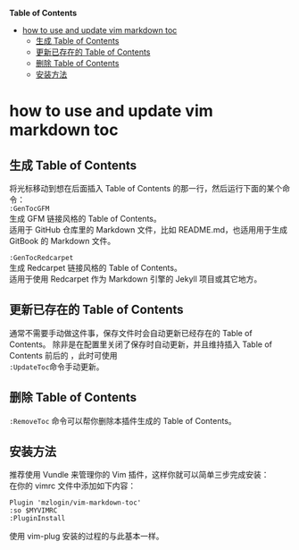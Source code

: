**Table of Contents** 

<!-- vim-markdown-toc GFM -->
* [how to use and update vim markdown toc](#how-to-use-and-update-vim-markdown-toc)
    * [生成 Table of Contents](#生成-table-of-contents)
    * [更新已存在的 Table of Contents](#更新已存在的-table-of-contents)
    * [删除 Table of Contents](#删除-table-of-contents)
    * [安装方法](#安装方法)

<!-- vim-markdown-toc -->


# how to use and update vim markdown toc

## 生成 Table of Contents  
将光标移动到想在后面插入 Table of Contents 的那一行，然后运行下面的某个命令：  
`:GenTocGFM`  
生成 GFM 链接风格的 Table of Contents。  
适用于 GitHub 仓库里的 Markdown 文件，比如 README.md，也适用用于生成 GitBook 的 Markdown 文件。  

`:GenTocRedcarpet`  
生成 Redcarpet 链接风格的 Table of Contents。  
适用于使用 Redcarpet 作为 Markdown 引擎的 Jekyll 项目或其它地方。

## 更新已存在的 Table of Contents  
通常不需要手动做这件事，保存文件时会自动更新已经存在的 Table of Contents。
除非是在配置里关闭了保存时自动更新，并且维持插入 Table of Contents 前后的 <!-- vim-markdown-toc -->，此时可使用  
 `:UpdateToc`命令手动更新。

## 删除 Table of Contents
`:RemoveToc` 命令可以帮你删除本插件生成的 Table of Contents。

## 安装方法
推荐使用 Vundle 来管理你的 Vim 插件，这样你就可以简单三步完成安装：  
在你的 vimrc 文件中添加如下内容：

```
Plugin 'mzlogin/vim-markdown-toc'
:so $MYVIMRC
:PluginInstall
```   
使用 vim-plug 安装的过程的与此基本一样。

